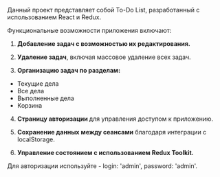 
Данный проект представляет собой To-Do List, разработанный с использованием React и Redux.

Функциональные возможности приложения включают:

1. <b>Добавление задач с возможностью их редактирования.</b>

2. <b>Удаление задач</b>, включая массовое удаление всех задач.
   
3. <b>Организацию задач по разделам:</b>
- Текущие дела
- Все дела
- Выполненные дела
- Корзина
  
4. <b>Страницу авторизации </b> для управления доступом к приложению.
   
5. <b>Сохранение данных между сеансами</b> благодаря интеграции с localStorage.
   
6. <b>Управление состоянием с использованием Redux Toolkit.</b>

Для авторизации используйте - login: 'admin', password: 'admin'.
